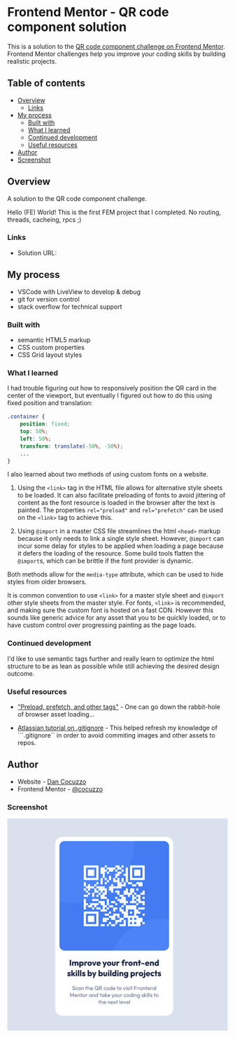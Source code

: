 # Frontend Mentor - QR code component solution

This is a solution to the [QR code component challenge on Frontend Mentor](https://www.frontendmentor.io/challenges/qr-code-component-iux_sIO_H). Frontend Mentor challenges help you improve your coding skills by building realistic projects. 

## Table of contents

- [Overview](#overview)
  - [Links](#links)
- [My process](#my-process)
  - [Built with](#built-with)
  - [What I learned](#what-i-learned)
  - [Continued development](#continued-development)
  - [Useful resources](#useful-resources)
- [Author](#author)
- [Screenshot](#screenshot)

## Overview

A solution to the QR code component challenge.

Hello (FE) World! This is the first FEM project that I completed. No routing, threads, cacheing, rpcs ;)

### Links

- Solution URL: [](https://your-solution-url.com)

## My process
- VSCode with LiveView to develop & debug
- git for version control
- stack overflow for technical support

### Built with

- semantic HTML5 markup
- CSS custom properties
- CSS Grid layout styles

### What I learned

I had trouble figuring out how to responsively position the QR card in the center of the viewport, but eventually I figured out how to do this using fixed position and translation:

```css
.container {
    position: fixed;
    top: 50%;
    left: 50%;
    transform: translate(-50%, -50%);
    ...
}
```

I also learned about two methods of using custom fonts on a website.

1. Using the ```<link>``` tag in the HTML file allows for alternative style sheets to be loaded. It can also facilitate preloading of fonts to avoid jittering of content as the font resource is loaded in the browser after the text is painted. The properties ```rel="preload"``` and ```rel="prefetch"``` can be used on the ```<link>``` tag to achieve this. 

2. Using ```@import``` in a master CSS file streamlines the html ```<head>``` markup because it only needs to link a single style sheet. However, ```@import``` can incur some delay for styles to be applied when loading a page because it defers the loading of the resource. Some build tools flatten the ```@import```s, which can be brittle if the font provider is dynamic.

Both methods allow for the ```media-type``` attribute, which can be used to hide styles from older browsers.

It is common convention to use ```<link>``` for a master style sheet and ```@import``` other style sheets from the master style. For fonts, ```<link>``` is recommended, and making sure the custom font is hosted on a fast CDN. However this sounds like generic advice for any asset that you to be quickly loaded, or to have custom control over progressing painting as the page loads.

### Continued development

I'd like to use semantic tags further and really learn to optimize the html structure to be as lean as possible while still achieving the desired design outcome.

### Useful resources

- ["Preload, prefetch, and other <link> tags"](https://3perf.com/blog/link-rels/) - One can go down the rabbit-hole of browser asset loading...

- [Atlassian tutorial on .gitignore](https://www.atlassian.com/git/tutorials/saving-changes/gitignore) - This helped  refresh my knowledge of ```.gitignore`` in order to avoid commiting images and other assets to repos.

## Author

- Website - [Dan Cocuzzo](https://www.danc.bike)
- Frontend Mentor - [@cocuzzo](https://www.frontendmentor.io/profile/cocuzzo)

### Screenshot

!["qr-code-screenshot"](./screenshot.png)
